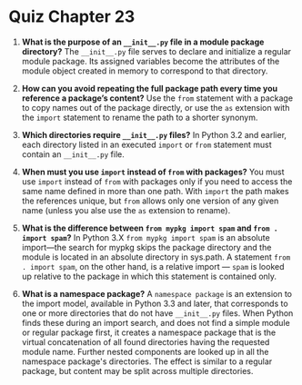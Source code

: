 # Quiz Chapter 23

1. **What is the purpose of an `__init__.py` file in a module package directory?**
    The `__init__.py` file serves to declare and initialize a regular module package. Its assigned variables become the attributes of the module object created in memory to correspond to that directory.

2. **How can you avoid repeating the full package path every time you reference a package’s content?**
    Use the `from` statement with a package to copy names out of the package directly, or use the `as` extension with the `import` statement to rename the path to a shorter synonym.

3. **Which directories require `__init__.py` files?**
    In Python 3.2 and earlier, each directory listed in an executed `import` or `from` statement must contain an `__init__.py` file.

4. **When must you use `import` instead of `from` with packages?**
    You must use `import` instead of `from` with packages only if you need to access the same name defined in more than one path. With `import` the path makes the references unique, but `from` allows only one version of any given name (unless you alse use the `as` extension to rename).

5. **What is the difference between `from mypkg import spam` and `from . import spam`?**
    In Python 3.X `from mypkg import spam` is an absolute import—the search for mypkg skips the package directory and the module is located in an absolute directory in sys.path. A statement `from . import spam`, on the other hand, is a relative import — `spam` is looked up relative to the package in which this statement is contained only.

6. **What is a namespace package?**
    A `namespace package` is an extension to the import model, available in Python 3.3 and later, that corresponds to one or more directories that do not have `__init__.py` files. When Python finds these during an import search, and does not find a simple module or regular package first, it creates a namespace package that is the virtual concatenation of all found directories having the requested module name. Further nested components are looked up in all the namespace package's directories. The effect is similar to a regular package, but content may be split across multiple directories.
